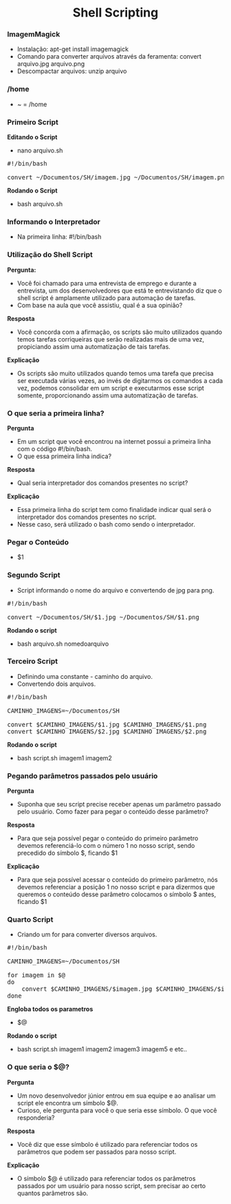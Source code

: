 <h1 align="center">Shell Scripting</h1>
		   
### ImagemMagick
- Instalação: apt-get install imagemagick
- Comando para converter arquivos através da feramenta: convert arquivo.jpg arquivo.png
- Descompactar arquivos: unzip arquivo

### /home
- ~ = /home

### Primeiro Script

**Editando o Script**
- nano arquivo.sh

<pre>
#!/bin/bash

convert ~/Documentos/SH/imagem.jpg ~/Documentos/SH/imagem.png
</pre>

**Rodando o Script**
- bash arquivo.sh

### Informando o Interpretador
- Na primeira linha: #!/bin/bash

### Utilização do Shell Script

**Pergunta:**
- Você foi chamado para uma entrevista de emprego e durante a entrevista, um dos desenvolvedores que está te entrevistando diz que o shell script é amplamente utilizado para automação de tarefas. 
- Com base na aula que você assistiu, qual é a sua opinião?

**Resposta**
- Você concorda com a afirmação, os scripts são muito utilizados quando temos tarefas corriqueiras que serão realizadas mais de uma vez, propiciando assim uma automatização de tais tarefas.

**Explicação**
- Os scripts são muito utilizados quando temos uma tarefa que precisa ser executada várias vezes, ao invés de digitarmos os comandos a cada vez, podemos consolidar em um script e executarmos esse script somente, proporcionando assim uma automatização de tarefas.

### O que seria a primeira linha?

**Pergunta**
- Em um script que você encontrou na internet possui a primeira linha com o código #!/bin/bash. 
- O que essa primeira linha indica?

**Resposta**
- Qual seria interpretador dos comandos presentes no script?

**Explicação**
- Essa primeira linha do script tem como finalidade indicar qual será o interpretador dos comandos presentes no script. 
- Nesse caso, será utilizado o bash como sendo o interpretador.

### Pegar o Conteúdo
- $1

### Segundo Script
- Script informando o nome do arquivo e convertendo de jpg para png.

<pre>
#!/bin/bash

convert ~/Documentos/SH/$1.jpg ~/Documentos/SH/$1.png
</pre>

**Rodando o script**
- bash arquivo.sh nomedoarquivo

### Terceiro Script
- Definindo uma constante - caminho do arquivo.
- Convertendo dois arquivos.

<pre>
#!/bin/bash

CAMINHO_IMAGENS=~/Documentos/SH

convert $CAMINHO_IMAGENS/$1.jpg $CAMINHO_IMAGENS/$1.png
convert $CAMINHO_IMAGENS/$2.jpg $CAMINHO_IMAGENS/$2.png
</pre>

**Rodando o script**
- bash script.sh imagem1 imagem2

### Pegando parâmetros passados pelo usuário

**Pergunta**
- Suponha que seu script precise receber apenas um parâmetro passado pelo usuário. Como fazer para pegar o conteúdo desse parâmetro?

**Resposta**
- Para que seja possível pegar o conteúdo do primeiro parâmetro devemos referenciá-lo com o número 1 no nosso script, sendo precedido do símbolo $, ficando $1

**Explicação**
- Para que seja possível acessar o conteúdo do primeiro parâmetro, nós devemos referenciar a posição 1 no nosso script e para dizermos que queremos o conteúdo desse parâmetro colocamos o símbolo $ antes, ficando $1

### Quarto Script
- Criando um for para converter diversos arquivos.

<pre>
#!/bin/bash

CAMINHO_IMAGENS=~/Documentos/SH

for imagem in $@
do
	convert $CAMINHO_IMAGENS/$imagem.jpg $CAMINHO_IMAGENS/$imagem.png
done
</pre>

**Engloba todos os parametros**
- $@

**Rodando o script**
- bash script.sh imagem1 imagem2 imagem3 imagem5 e etc..

### O que seria o $@?

**Pergunta**
- Um novo desenvolvedor júnior entrou em sua equipe e ao analisar um script ele encontra um símbolo $@. 
- Curioso, ele pergunta para você o que seria esse símbolo. O que você responderia?

**Resposta**
- Você diz que esse símbolo é utilizado para referenciar todos os parâmetros que podem ser passados para nosso script.

**Explicação**
- O símbolo $@ é utilizado para referenciar todos os parâmetros passados por um usuário para nosso script, sem precisar ao certo quantos parâmetros são.
